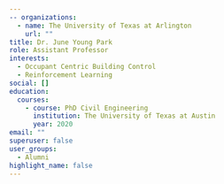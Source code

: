 ```yaml
---
-- organizations:
  - name: The University of Texas at Arlington
    url: ""
title: Dr. June Young Park
role: Assistant Professor
interests:
  - Occupant Centric Building Control
  - Reinforcement Learning
social: []
education:
  courses:
    - course: PhD Civil Engineering
      institution: The University of Texas at Austin
      year: 2020
email: ""
superuser: false
user_groups:
  - Alumni
highlight_name: false
---
```

